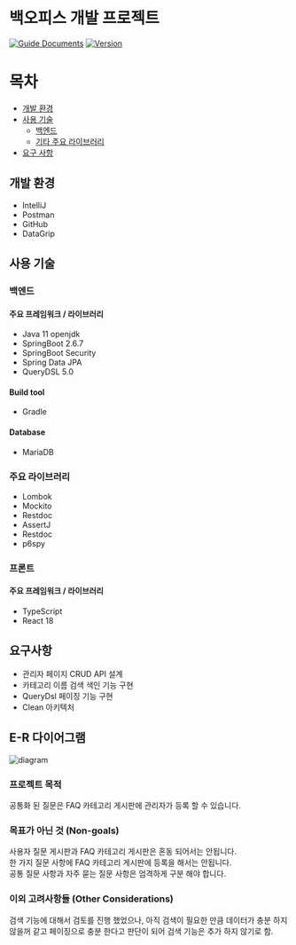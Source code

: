 # 백오피스 개발 프로젝트  
[![Guide Documents](https://img.shields.io/badge/wiki-documentation-forestgreen)](https://github.com/jihwooon/core-java/wiki)
[![Version](https://img.shields.io/badge/version-2022.06.03-red.svg)](./CHANGELOG)

# 목차
- [개발 환경](#개발-환경)
- [사용 기술](#사용-기술)
    * [백엔드](#백엔드)
    * [기타 주요 라이브러리](#주요-라이브러리)
- [요구 사항](#요구사항)
## 개발 환경
- IntelliJ
- Postman
- GitHub
- DataGrip

## 사용 기술
### 백엔드
#### 주요 프레임워크 / 라이브러리
- Java 11 openjdk
- SpringBoot 2.6.7
- SpringBoot Security
- Spring Data JPA
- QueryDSL 5.0

#### Build tool
- Gradle

#### Database
- MariaDB

### 주요 라이브러리
- Lombok
- Mockito
- Restdoc
- AssertJ
- Restdoc
- p6spy

### 프론트
#### 주요 프레임워크 / 라이브러리
- TypeScript
- React 18

## 요구사항
* 관리자 페이지 CRUD API 설계
* 카테고리 이름 검색 색인 기능 구현
* QueryDsl 페이징 기능 구현
* Clean 아키텍처


## E-R 다이어그램
![diagram](https://user-images.githubusercontent.com/68071599/214483854-0314334b-1286-435a-bd2b-0af71f8f07d8.png)




### 프로젝트 목적
공통화 된 질문은 FAQ 카테고리 게시판에 관리자가 등록 할 수 있습니다.  
 

### 목표가 아닌 것 (Non-goals)
사용자 질문 게시판과 FAQ 카테고리 게시판은 혼동 되어서는 안됩니다.  
한 가지 질문 사항에 FAQ 카테고리 게시판에 등록을 해서는 안됩니다.   
공통 질문 사항과 자주 묻는 질문 사항은 엄격하게 구분 해야 합니다. 

### 이외 고려사항들 (Other Considerations)
검색 기능에 대해서 검토를 진행 했었으나, 아직 검색이 필요한 만큼 데이터가 충분 하지 않을꺼 같고 페이징으로 충분 한다고 판단이 되어 검색 기능은 추가 하지 않기로 함.
